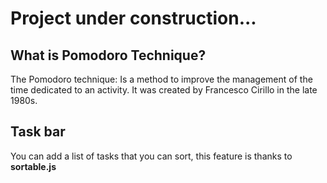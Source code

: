 # Project under construction...

## What is Pomodoro Technique?
The Pomodoro technique: Is a method to improve the management of the time dedicated to an activity. It was created by Francesco Cirillo in the late 1980s.

## Task bar
You can add a list of tasks that you can sort, this feature is thanks to **sortable.js**
